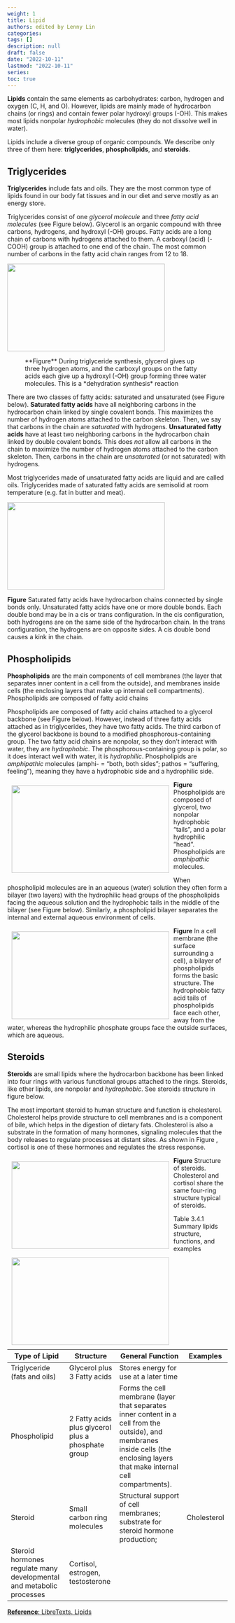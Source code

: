 ```yaml
---
weight: 1
title: Lipid
authors: edited by Lenny Lin
categories: 
tags: []
description: null
draft: false
date: "2022-10-11"
lastmod: "2022-10-11"
series: 
toc: true
---
```


<!--more-->

**Lipids** contain the same elements as carbohydrates: carbon, hydrogen and oxygen (C, H, and O). However, lipids are mainly made of hydrocarbon chains (or rings) and contain fewer polar hydroxyl groups (-OH). This makes most lipids nonpolar *hydrophobic* molecules (they do not dissolve well in water).

Lipids include a diverse group of organic compounds. We describe only three of them here: **triglycerides**, **phospholipids**, and **steroids**.

## Triglycerides

**Triglycerides** include fats and oils. They are the most common type of lipids found in our body fat tissues and in our diet and serve mostly as an energy store.

Triglycerides consist of one *glycerol molecule* and three *fatty acid molecules* (see Figure  below). Glycerol is an organic compound with three carbons, hydrogens, and hydroxyl (-OH) groups. Fatty acids are a long chain of carbons with hydrogens attached to them. A carboxyl (acid) (-COOH) group is attached to one end of the chain. The most common number of carbons in the fatty acid chain ranges from 12 to 18.

<img width ="360" height= "200" src = "/docs/images/clipboard_e3bdcd3dc2c2456d3d38e631f5e6efc62.png"/>  
<figure class = "caption_display">**Figure**  During triglyceride synthesis, glycerol gives up three hydrogen atoms, and the carboxyl groups on the fatty acids each give up a hydroxyl (-OH) group forming three water molecules. This is a *dehydration synthesis* reaction</figure>

There are two classes of fatty acids: saturated and unsaturated (see Figure  below). **Saturated fatty acids** have all neighboring carbons in the hydrocarbon chain linked by single covalent bonds. This maximizes the number of hydrogen atoms attached to the carbon skeleton. Then, we say that carbons in the chain are *saturated* with hydrogens. **Unsaturated fatty acids** have at least two neighboring carbons in the hydrocarbon chain linked by double covalent bonds. This does *not* allow all carbons in the chain to maximize the number of hydrogen atoms attached to the carbon skeleton. Then, carbons in the chain are *unsaturated* (or not saturated) with hydrogens.

Most triglycerides made of unsaturated fatty acids are liquid and are called oils. Triglycerides made of saturated fatty acids are semisolid at room temperature (e.g. fat in butter and meat).  

<img width ="360" height= "200" src = "/docs/images/clipboard_ec59c314c438f07f31d63f62c84f82773.png" />

**Figure**  Saturated fatty acids have hydrocarbon chains connected by single bonds only. Unsaturated fatty acids have one or more double bonds. Each double bond may be in a cis or trans configuration. In the cis configuration, both hydrogens are on the same side of the hydrocarbon chain. In the trans configuration, the hydrogens are on opposite sides. A cis double bond causes a kink in the chain.


## Phospholipids
**Phospholipids** are the main components of cell membranes (the layer that separates inner content in a cell from the outside), and membranes inside cells (the enclosing layers that make up internal cell compartments). Phospholipids are composed of fatty acid chains

Phospholipids are composed of fatty acid chains attached to a glycerol backbone (see Figure  below). However, instead of three fatty acids attached as in triglycerides, they have two fatty acids. The third carbon of the glycerol backbone is bound to a modified phosphorous-containing group. The two fatty acid chains are nonpolar, so they don’t interact with water, they are *hydrophobic*. The phosphorous-containing group is polar, so it does interact well with water, it is *hydrophilic*. Phospholipids are *amphipathic* molecules (amphi- = “both, both sides”; pathos = “suffering, feeling”), meaning they have a hydrophobic side and a hydrophilic side.

<img width ="360" height= "200" src = "/docs/images/clipboard_e5222bf4625d80489e0b386c24657db57.png" style ="float: left" HSPACE="10" VSPACE="10"/>

**Figure**  Phospholipids are composed of glycerol, two nonpolar hydrophobic “tails”, and a polar hydrophilic ”head”. Phospholipids are *amphipathic* molecules.

When phospholipid molecules are in an aqueous (water) solution they often form a bilayer (two layers) with the hydrophilic head groups of the phospholipids facing the aqueous solution and the hydrophobic tails in the middle of the bilayer (see Figure  below). Similarly, a phospholipid bilayer separates the internal and external aqueous environment of cells.

<img width ="360" height= "200" src = "/docs/images/clipboard_e45f4a77fa283d4e74ecc22360fb09a13.png" style ="float: left" HSPACE="10" VSPACE="10"/>

**Figure**  In a cell membrane (the surface surrounding a cell), a bilayer of phospholipids forms the basic structure. The hydrophobic fatty acid tails of phospholipids face each other, away from the water, whereas the hydrophilic phosphate groups face the outside surfaces, which are aqueous.


## Steroids  
**Steroids** are small lipids where the hydrocarbon backbone has been linked into four rings with various functional groups attached to the rings. Steroids, like other lipids, are nonpolar and *hydrophobic*. See steroids structure in figure  below.

The most important steroid to human structure and function is cholesterol. Cholesterol helps provide structure to cell membranes and is a component of bile, which helps in the digestion of dietary fats. Cholesterol is also a substrate in the formation of many hormones, signaling molecules that the body releases to regulate processes at distant sites. As shown in Figure , cortisol is one of these hormones and regulates the stress response.  

<img width ="360" height= "200" src = "/docs/images/clipboard_eaaf40d2ef31b06343012288f18804d80.png" style ="float: left" HSPACE="10" VSPACE="10"/>

<img width ="360" height= "200" src = "/docs/images/clipboard_e8d9528f643be8c633d680c35717bc818.png" style ="float: left" HSPACE="10" VSPACE="10"/>

**Figure**  Structure of steroids. Cholesterol and cortisol share the same four-ring structure typical of steroids.

Table 3.4.1 Summary lipids structure, functions, and examples

| Type of Lipid | Structure | General Function | Examples |
| --- | --- | --- | --- |
| Triglyceride (fats and oils) | Glycerol plus 3 Fatty acids | Stores energy for use at a later time |  |
| Phospholipid | 2 Fatty acids plus glycerol plus a phosphate group | Forms the cell membrane (layer that separates inner content in a cell from the outside), and membranes inside cells (the enclosing layers that make internal cell compartments). |  |
| Steroid | Small carbon ring molecules | Structural support of cell membranes; substrate for steroid hormone production; | Cholesterol |
| Steroid hormones regulate many developmental and metabolic processes | Cortisol, estrogen, testosterone |  |  |

[**Reference**: LibreTexts. Lipids](https://med.libretexts.org/Bookshelves/Anatomy_and_Physiology/Book%3A_Human_Anatomy_and_Physiology_Preparatory_Course_(Liachovitzky)/03%3A_Molecular_Level-_Biomolecules_the_Organic_Compounds_Associated_With_Living_Organisms/3.04%3A_Lipids)